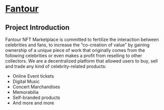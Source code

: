 # [Fantour](https://fantour.io)


## Project Introduction

Fantour NFT Marketplace is committed to fertilize the interaction between celebrities and fans, to increase the “co-creation of value” by gaining ownership of a unique piece of work that originally comes from the following celebrities or even makes a profit from reselling to other collectors. We are a decentralized platform that allowed users to buy, sell and trade any kind of celebrity-related products:

- Online Event tickets
- Digital Music
- Concert Marchandises
- Memorabilia
- Self-branded products
- And more and more

